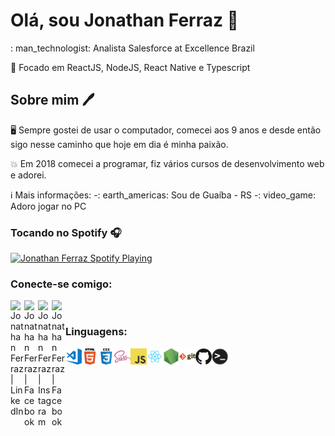 # Olá, sou Jonathan Ferraz 👋

: man_technologist: Analista Salesforce at Excellence Brazil

🎯 Focado em ReactJS, NodeJS, React Native e Typescript

## Sobre mim 🖊

🖥 Sempre gostei de usar o computador, comecei aos 9 anos e desde então sigo nesse caminho que hoje em dia é minha paixão.

💥 Em 2018 comecei a programar, fiz vários cursos de desenvolvimento web e adorei.

ℹ Mais informações:
-: earth_americas: Sou de Guaíba - RS
-: video_game: Adoro jogar no PC

### Tocando no Spotify 🎧

[<img src="https://jonathanchagas-spotify.vercel.app/api/spotify" alt="Jonathan Ferraz Spotify Playing" width="350" />](https://open.spotify.com/user/jonathan.silva9785)

### Conecte-se comigo:

[<img align="left" alt="Jonathan Ferraz | LinkedIn" width="22px" src="https://cdn.jsdelivr.net/npm/simple-icons@v3/icons/linkedin.svg" />][linkedin]
[<img align="left" alt="Jonathan Ferraz | Facebook" width="22px" src="https://cdn.jsdelivr.net/npm/simple-icons@v3/icons/facebook.svg" />][facebook]
[<img align="left" alt="Jonathan Ferraz | Instagram" width="22px" src="https://cdn.jsdelivr.net/npm/simple-icons@v3/icons/instagram.svg" />][instagram]
[<img align="left" alt="Jonathan Ferraz | Facebook" width="22px" src="https://cdn.jsdelivr.net/npm/simple-icons@v3/icons/codepen.svg" />][codepen]

<br />

### Linguagens:

[<img align="left" alt="Visual Studio Code" width="26px" src="https://raw.githubusercontent.com/github/explore/80688e429a7d4ef2fca1e82350fe8e3517d3494d/topics/visual-studio-code/visual-studio-code.png" />][website]
[<img align="left" alt="HTML5" width="26px" src="https://raw.githubusercontent.com/github/explore/80688e429a7d4ef2fca1e82350fe8e3517d3494d/topics/html/html.png" />][website]
[<img align="left" alt="CSS3" width="26px" src="https://raw.githubusercontent.com/github/explore/80688e429a7d4ef2fca1e82350fe8e3517d3494d/topics/css/css.png" />][website]
[<img align="left" alt="Sass" width="26px" src="https://raw.githubusercontent.com/github/explore/80688e429a7d4ef2fca1e82350fe8e3517d3494d/topics/sass/sass.png" />][website]
[<img align="left" alt="JavaScript" width="26px" src="https://raw.githubusercontent.com/github/explore/80688e429a7d4ef2fca1e82350fe8e3517d3494d/topics/javascript/javascript.png" />][website]
[<img align="left" alt="React" width="26px" src="https://raw.githubusercontent.com/github/explore/80688e429a7d4ef2fca1e82350fe8e3517d3494d/topics/react/react.png" />][website]
[<img align="left" alt="Node.js" width="26px" src="https://raw.githubusercontent.com/github/explore/80688e429a7d4ef2fca1e82350fe8e3517d3494d/topics/nodejs/nodejs.png" />][website]
[<img align="left" alt="Git" width="26px" src="https://raw.githubusercontent.com/github/explore/80688e429a7d4ef2fca1e82350fe8e3517d3494d/topics/git/git.png" />][website]
[<img align="left" alt="GitHub" width="26px" src="https://raw.githubusercontent.com/github/explore/78df643247d429f6cc873026c0622819ad797942/topics/github/github.png" />][website]
[<img align="left" alt="Terminal" width="26px" src="https://raw.githubusercontent.com/github/explore/80688e429a7d4ef2fca1e82350fe8e3517d3494d/topics/terminal/terminal.png" />][website]

[website]: *
[linkedin]: https://www.linkedin.com/in/jonathanferraz9785/
[facebook]: https://www.facebook.com/Jonathan.Ferraz9785/
[instagram]: https://www.instagram.com/_jhonferraz/
[codepen]: https://codepen.io/_jhonferraz